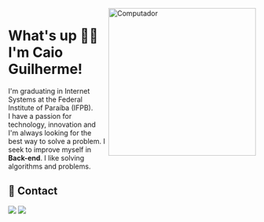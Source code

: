 <img src="https://raw.githubusercontent.com/MicaelliMedeiros/micaellimedeiros/master/image/computer-illustration.png" min-width="300px" max-width="300px" width="300px" align="right" alt="Computador">

# What's up 👋🏼 I'm Caio Guilherme!

<p align="left"> 
  
I'm graduating in Internet Systems at the Federal Institute of Paraíba (IFPB). <br>
I have a passion for technology, innovation and I'm always looking for the best way to solve a problem. I seek to improve myself in **Back-end**. I like solving algorithms and problems.
</p>

## 📲 Contact

<p align="left">

  <a href="https://www.linkedin.com/in/caio-guilherme-880675202/" alt="Linkedin">
  <img src="https://img.shields.io/badge/-Linkedin-0e76a8?style=flat-square&logo=Linkedin&logoColor=white&link=LINK-DO-SEU-LINKEDIN" /></a>

  <a href="https://www.instagram.com/agmcaio/" alt="Instagram">
  <img src="https://img.shields.io/badge/-Instagram-DF0174?style=flat-square&labelColor=DF0174&logo=instagram&logoColor=white&link=LINK-DO-SEU-INSTAGRAM"/></a>
</p>  
